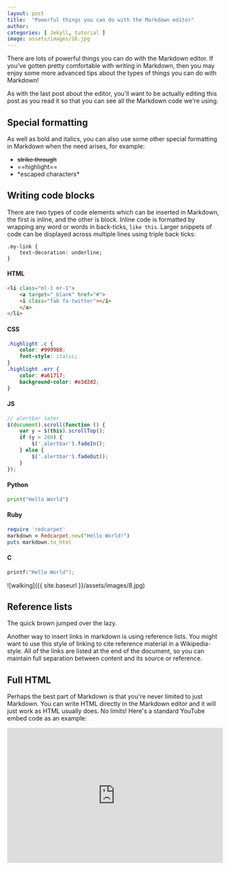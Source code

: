 ```yaml
---
layout: post
title:  "Powerful things you can do with the Markdown editor"
author: 
categories: [ Jekyll, tutorial ]
image: assets/images/16.jpg
---
```

There are lots of powerful things you can do with the Markdown editor. If you've gotten pretty comfortable with writing in Markdown, then you may enjoy some more advanced tips about the types of things you can do with Markdown!

As with the last post about the editor, you'll want to be actually editing this post as you read it so that you can see all the Markdown code we're using.


## Special formatting

As well as bold and italics, you can also use some other special formatting in Markdown when the need arises, for example:

+ ~~strike through~~
+ ==highlight==
+ \*escaped characters\*


## Writing code blocks

There are two types of code elements which can be inserted in Markdown, the first is inline, and the other is block. Inline code is formatted by wrapping any word or words in back-ticks, `like this`. Larger snippets of code can be displayed across multiple lines using triple back ticks:

```
.my-link {
    text-decoration: underline;
}
```

#### HTML

```html
<li class="ml-1 mr-1">
    <a target="_blank" href="#">
    <i class="fab fa-twitter"></i>
    </a>
</li>
```

#### CSS

```css
.highlight .c {
    color: #999988;
    font-style: italic; 
}
.highlight .err {
    color: #a61717;
    background-color: #e3d2d2; 
}
```

#### JS

```js
// alertbar later
$(document).scroll(function () {
    var y = $(this).scrollTop();
    if (y > 280) {
        $('.alertbar').fadeIn();
    } else {
        $('.alertbar').fadeOut();
    }
});
```

#### Python

```python
print("Hello World")
```

#### Ruby

```ruby
require 'redcarpet'
markdown = Redcarpet.new("Hello World!")
puts markdown.to_html
```

#### C

```c
printf("Hello World");
```




![walking]({{ site.baseurl }}/assets/images/8.jpg)

## Reference lists

The quick brown jumped over the lazy.

Another way to insert links in markdown is using reference lists. You might want to use this style of linking to cite reference material in a Wikipedia-style. All of the links are listed at the end of the document, so you can maintain full separation between content and its source or reference.

## Full HTML

Perhaps the best part of Markdown is that you're never limited to just Markdown. You can write HTML directly in the Markdown editor and it will just work as HTML usually does. No limits! Here's a standard YouTube embed code as an example:

<p><iframe style="width:100%;" height="315" src="https://www.youtube.com/embed/Cniqsc9QfDo?rel=0&amp;showinfo=0" frameborder="0" allowfullscreen></iframe></p>